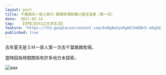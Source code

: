 ```yaml
---
layout: post
title: 千葉兩天一夜小旅行-媽媽牧場和鴨川是空溫泉（第一天）
date:  2021-02-14
tag:   【SM生活543之日本生活】
feature: "https://lh3.googleusercontent.com/6n8g8wVyxRgA6lhmEBn5-o8q1UXeZ-rp1ThRv8zRnFZrzYyiQ2JFr1rGOn-EuSLrviJyUjGdPVbJJ8LdlfDerkRYB51JQuou7ihVyXfZyuicAd8Mal6M0RxjBOqRkRNAOgWM9dBPtPH5e0XM0hGbM-fIth7oS-jT1cwz0v9Eijdw4YGQBF-X8njeS847cw4jDHgtiY7V4CRs5ve7b4aJuj_D1IBvOs6OaRSiU8TqVdlhAzFyKBkfzAcuKJVUJOmnGT46T8UmVP85dgG91c9W7rnK6qFGXPJ0jzo-4cfUFjYNHSaEqQBMgSu-0Te7fJwkJbtiJoxbnhLEAo0HATkyFStFU60eZ8guEa8FqPe23maUF-F5jv15amzeOex0_U-FcWWxH2n5HZ88AXtfZRlCG-yWeJXqPbQ_BoYlv1snBs1PdeA20ZdkKwtGKOQ3AN4b-C9Wr5tsm7JpbmMEMjQ62oZQJmvjjvUmPesHqf9GLrMHLJ1Fnn8UuLHz2qjHFcyD0a3rj5acf7BGNhkxmgUjrQrqkr55HCvWvyONEuYIYmQZpvmscPH4WToW5hugDv-ognf2F77AhvtXxm293pifUyUV5XeucM6jKaWgAvG59fkawSoMsR8sTk0zyiXT-eyFQkRKcoBeMYh2oklmFmiTgkdgL6iWXi6RXSX4ai_KN2E2R3uFJKa4dasUwOLENOg=w720-h960-no?authuser=0"
published: true
---
```


去年夏天是ＳＭ一家人第一次去千葉媽媽牧場，

當時因為時間關係有許多地方未探索，


![aaa][p1]










[p1]: https://lh3.googleusercontent.com/6n8g8wVyxRgA6lhmEBn5-o8q1UXeZ-rp1ThRv8zRnFZrzYyiQ2JFr1rGOn-EuSLrviJyUjGdPVbJJ8LdlfDerkRYB51JQuou7ihVyXfZyuicAd8Mal6M0RxjBOqRkRNAOgWM9dBPtPH5e0XM0hGbM-fIth7oS-jT1cwz0v9Eijdw4YGQBF-X8njeS847cw4jDHgtiY7V4CRs5ve7b4aJuj_D1IBvOs6OaRSiU8TqVdlhAzFyKBkfzAcuKJVUJOmnGT46T8UmVP85dgG91c9W7rnK6qFGXPJ0jzo-4cfUFjYNHSaEqQBMgSu-0Te7fJwkJbtiJoxbnhLEAo0HATkyFStFU60eZ8guEa8FqPe23maUF-F5jv15amzeOex0_U-FcWWxH2n5HZ88AXtfZRlCG-yWeJXqPbQ_BoYlv1snBs1PdeA20ZdkKwtGKOQ3AN4b-C9Wr5tsm7JpbmMEMjQ62oZQJmvjjvUmPesHqf9GLrMHLJ1Fnn8UuLHz2qjHFcyD0a3rj5acf7BGNhkxmgUjrQrqkr55HCvWvyONEuYIYmQZpvmscPH4WToW5hugDv-ognf2F77AhvtXxm293pifUyUV5XeucM6jKaWgAvG59fkawSoMsR8sTk0zyiXT-eyFQkRKcoBeMYh2oklmFmiTgkdgL6iWXi6RXSX4ai_KN2E2R3uFJKa4dasUwOLENOg=w720-h960-no?authuser=0

